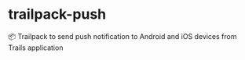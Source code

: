 # trailpack-push
:package: Trailpack to send push notification to Android and iOS devices from Trails application
